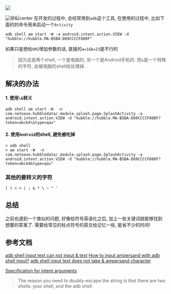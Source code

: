 ![](http://p09ypv7br.bkt.clouddn.com/blog/android/adb.png)

![@&|center](https://www.jpmorganchase.com/corporate/Corporate-Responsibility/images/cr-2016-ampersand.png)
在开发的过程中, 会经常用到`adb`这个工具, 在使用的过程中, 比如下面的的命令用来启动一个`Activity`
```shell
adb shell am start -W -a android.intent.action.VIEW -d "hubble://hubble.MA-B5BA-D69CCCCF880F"
```
如果只是想给`URI`增加参数的话, 直接的`a=1&b=23`是不行的
> 因为这是两个shell, 一个是电脑的, 另一个是Android手机的. 而`&`是一个特殊的字符, 会被电脑的shell给处理掉.

解决的办法
---
#### 1. 使用`\&`转义
```shell
adb shell am start -W  -n com.netease.hubbledata/.module.splash.page.SplashActivity -a android.intent.action.VIEW -d "hubble://hubble.MA-B5BA-D69CCCCF880F?token=abck4\&type=qax" 
```

#### 2. 使用`Android`的shell, 避免被吃掉
```shell
> adb shell
> am start -W  -n com.netease.hubbledata/.module.splash.page.SplashActivity -a android.intent.action.VIEW -d "hubble://hubble.MA-B5BA-D69CCCCF880F?token=abck4&type=qax" 
```

### 其他的要转义的字符
`( ) < > | ; & * \ ~ " '`

总结
----
之前也遇到一个类似的问题, 好像给符号英语化之后, 加上一些关键词就能够找到想要的答案了.
需要给常见的标点符号的英文给记忆一些, 能省不少的时间!


参考文档
---
[adb shell input text can not input & text](https://issuetracker.google.com/issues/36982137)
[How to input ampersand with adb shell input?](https://stackoverflow.com/a/28468561/1294349)
[adb shell input text does not take & ampersand character](https://stackoverflow.com/a/31371987/1294349)

[Specification for intent arguments](https://developer.android.com/studio/command-line/adb#IntentSpec)
> The reason you need to doubly-escape the string is that there are two shells: your shell, and the adb shell